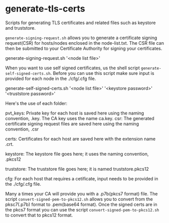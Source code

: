 # generate-tls-certs
Scripts for generating TLS certificates and related files such as keystore and truststore.


`generate-signing-request.sh` allows you to generate a certificate signing request(CSR) for hosts/nodes enclosed in the node-list.txt. The CSR file can then be submitted to your Certificate Authority for signing your certificates.

generate-signing-request.sh '\<node list file\>'

When you want to use self signed certificates, us the shell script `generate-self-signed-certs.sh`. Before you can use this script make sure input is provided for each node in the ./cfg/<Host FQDN Name>.cfg file.

generate-self-signed-certs.sh '\<node list file\>' '\<keystore password\>' '\<truststore password\>'

Here's the use of each folder:

pvt_keys: Private key for each host is saved here using the naming convention, <Host FQDN Name>.key. The CA key uses the name ca.key.
csr: The generated certificate signing request files are saved here using the naming convention, <Host FQDN Name>.csr

certs: Certificates for each host are saved here with the extension name .crt.

keystore: The keystore file goes here; it uses the naming convention, <Host FQDN Name>.pkcs12

truststore: The truststore file goes here; it is named truststore.pkcs12

cfg: For each host that requires a cetificate, input needs to be provided in the ./cfg/<Host FQDN Name>.cfg file.

Many a times your CA will provide you with a .p7b(pkcs7 format) file. The script `convert-signed-pem-to-pkcs12.sh` allows you to convert from the pksc7(.p7b) format to .pem(base64 format). Once the signed certs are in the pkcs7 format you can use the script `convert-signed-pem-to-pkcs12.sh` to convert that to pkcs12 format.











